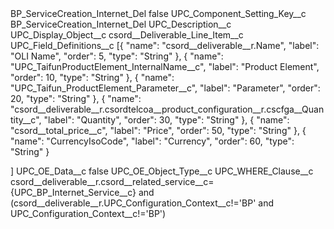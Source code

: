 <?xml version="1.0" encoding="UTF-8"?>
<CustomMetadata xmlns="http://soap.sforce.com/2006/04/metadata" xmlns:xsi="http://www.w3.org/2001/XMLSchema-instance" xmlns:xsd="http://www.w3.org/2001/XMLSchema">
    <label>BP_ServiceCreation_Internet_Del</label>
    <protected>false</protected>
    <values>
        <field>UPC_Component_Setting_Key__c</field>
        <value xsi:type="xsd:string">BP_ServiceCreation_Internet_Del</value>
    </values>
    <values>
        <field>UPC_Description__c</field>
        <value xsi:nil="true"/>
    </values>
    <values>
        <field>UPC_Display_Object__c</field>
        <value xsi:type="xsd:string">csord__Deliverable_Line_Item__c</value>
    </values>
    <values>
        <field>UPC_Field_Definitions__c</field>
        <value xsi:type="xsd:string">[{
&quot;name&quot;: &quot;csord__deliverable__r.Name&quot;,
&quot;label&quot;: &quot;OLI Name&quot;,
&quot;order&quot;: 5,
&quot;type&quot;: &quot;String&quot;
}, {
&quot;name&quot;: &quot;UPC_TaifunProductElement_InternalName__c&quot;,
&quot;label&quot;: &quot;Product Element&quot;,
&quot;order&quot;: 10,
&quot;type&quot;: &quot;String&quot;
}, {
&quot;name&quot;: &quot;UPC_Taifun_ProductElement_Parameter__c&quot;,
&quot;label&quot;: &quot;Parameter&quot;,
&quot;order&quot;: 20,
&quot;type&quot;: &quot;String&quot;
}, {
&quot;name&quot;: &quot;csord__deliverable__r.csordtelcoa__product_configuration__r.cscfga__Quantity__c&quot;,
&quot;label&quot;: &quot;Quantity&quot;,
&quot;order&quot;: 30,
&quot;type&quot;: &quot;String&quot;
}, {
&quot;name&quot;: &quot;csord__total_price__c&quot;,
&quot;label&quot;: &quot;Price&quot;,
&quot;order&quot;: 50,
&quot;type&quot;: &quot;String&quot;
}, {
&quot;name&quot;: &quot;CurrencyIsoCode&quot;,
&quot;label&quot;: &quot;Currency&quot;,
&quot;order&quot;: 60,
&quot;type&quot;: &quot;String&quot;
}

]</value>
    </values>
    <values>
        <field>UPC_OE_Data__c</field>
        <value xsi:type="xsd:boolean">false</value>
    </values>
    <values>
        <field>UPC_OE_Object_Type__c</field>
        <value xsi:nil="true"/>
    </values>
    <values>
        <field>UPC_WHERE_Clause__c</field>
        <value xsi:type="xsd:string">csord__deliverable__r.csord__related_service__c= {UPC_BP_Internet_Service__c} and (csord__deliverable__r.UPC_Configuration_Context__c!=&apos;BP&apos; and UPC_Configuration_Context__c!=&apos;BP&apos;)</value>
    </values>
</CustomMetadata>
